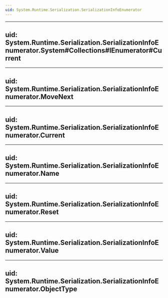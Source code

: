 ```yaml
---
uid: System.Runtime.Serialization.SerializationInfoEnumerator
---
```


---
uid: System.Runtime.Serialization.SerializationInfoEnumerator.System#Collections#IEnumerator#Current
---

---
uid: System.Runtime.Serialization.SerializationInfoEnumerator.MoveNext
---

---
uid: System.Runtime.Serialization.SerializationInfoEnumerator.Current
---

---
uid: System.Runtime.Serialization.SerializationInfoEnumerator.Name
---

---
uid: System.Runtime.Serialization.SerializationInfoEnumerator.Reset
---

---
uid: System.Runtime.Serialization.SerializationInfoEnumerator.Value
---

---
uid: System.Runtime.Serialization.SerializationInfoEnumerator.ObjectType
---
